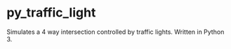 # py_traffic_light
Simulates a 4 way intersection controlled by traffic lights. Written in Python 3.
